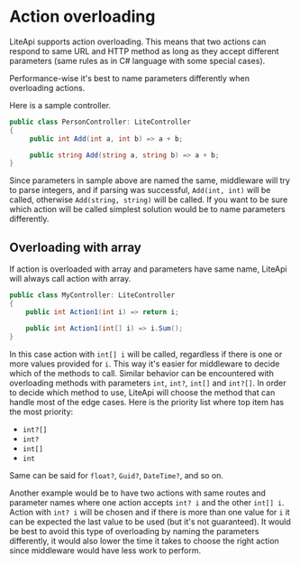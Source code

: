 ﻿---
Author: stanac
CreatedDate: 2017-04-15
Title: Action overloading
RenderTitle: false
IsHtml: false
Id: action-overloading
ParentPageId: controller-and-action-matching
---

# Action overloading

LiteApi supports action overloading. This means that two actions can respond to same URL and HTTP method as 
long as they accept different parameters (same rules as in C# language with some special cases). 

<div class="alert alert-info">
Performance-wise it's best to name parameters differently when overloading actions.
</div>

Here is a sample controller.

```csharp
public class PersonController: LiteController
{
     public int Add(int a, int b) => a + b;

     public string Add(string a, string b) => a + b;
}
```

Since parameters in sample above are named the same, middleware will try to parse integers, and if 
parsing was successful, `Add(int, int)` will be called, otherwise `Add(string, string)` will
be called. If you want to be sure which action will be called simplest solution would be to name
parameters differently.

## Overloading with array

If action is overloaded with array and parameters have same name, LiteApi will always call action with array.

```csharp
public class MyController: LiteController
{
    public int Action1(int i) => return i;

    public int Action1(int[] i) => i.Sum();
}
```

In this case action with `int[] i` will be called, regardless if there is one or more values provided for `i`. 
This way it's easier for middleware to decide which of the methods to call. Similar behavior can be encountered 
with overloading methods with parameters `int`, `int?`, `int[]` and `int?[]`. In order to decide which 
method to use, LiteApi will choose the method that can handle most of the edge cases. Here is the priority list 
where top item has the most priority:
 
- `int?[]`
- `int?`
- `int[]`
- `int`

Same can be said for `float?`, `Guid?`, `DateTime?`, and so on.

Another example would be to have two actions with same routes and parameter names where one action 
accepts `int? i` and the other `int[] i`. Action with `int? i` will be chosen and if there is more than 
one value for `i` it can be expected the last value to be used (but it's not guaranteed). It would be best to 
avoid this type of overloading by naming the parameters differently, it would also lower the time it takes to 
choose the right action since middleware would have less work to perform.

